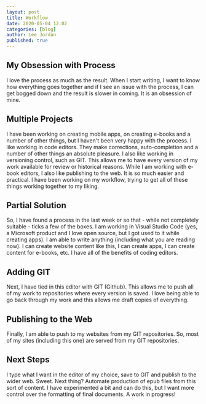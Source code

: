 ```yaml
---
layout: post
title: Workflow
date: 2020-05-04 12:02
categories: [blog]
author: Lee Jordan
published: true
---
```


<h2>My Obsession with Process</h2>

I love the process as much as the result. When I start writing, I want to know how everything goes together and if I see an issue with the process, I can get bogged down and the result is slower in coming. It is an obsession of mine.

<h2>Multiple Projects</h2>

I have been working on creating mobile apps, on creating e-books and a number of other things, but I haven't been very happy with the process. I like working in code editors. They make corrections, auto-completion and a number of other things an absolute pleasure. I also like working in versioning control, such as GIT. This allows me to have every version of my work available for review or historical reasons. While I am working with e-book editors, I also like publishing to the web. It is so much easier and practical. I have been working on my workflow, trying to get all of these things working together to my liking.

<h2>Partial Solution</h2>

So, I have found a process in the last week or so that - while not completely suitable - ticks a few of the boxes. I am working in Visual Studio Code (yes, a Microsoft product and I love open source, but I got used to it while creating apps). I am able to write anything (including what you are reading now). I can create website content like this, I can create apps, I can create content for e-books, etc. I have all of the benefits of coding editors.

<h2>Adding GIT</h2>

Next, I have tied in this editor with GIT (Github). This allows me to push all of my work to repositories where every version is saved. I love being able to go back through my work and this allows me draft copies of everything.

<h2>Publishing to the Web</h2>

Finally, I am able to push to my websites from my GIT repositories. So, most of my sites (including this one) are served from my GIT repositories. 

<h2>Next Steps</h2>

I type what I want in the editor of my choice, save to GIT and publish to the wider web. Sweet. Next thing? Automate production of epub files from this sort of content. I have experimented a bit and can do this, but I want more control over the formatting of final documents. A work in progress!
